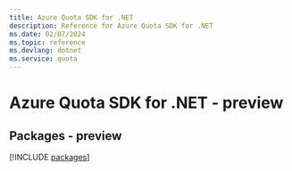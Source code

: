 ```yaml
---
title: Azure Quota SDK for .NET
description: Reference for Azure Quota SDK for .NET
ms.date: 02/07/2024
ms.topic: reference
ms.devlang: dotnet
ms.service: quota
---
```

# Azure Quota SDK for .NET - preview
## Packages - preview
[!INCLUDE [packages](quota-index.md)]